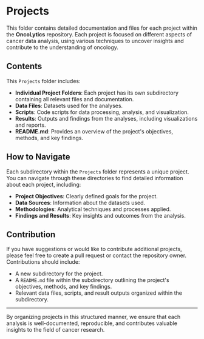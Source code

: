 # Projects

This folder contains detailed documentation and files for each project within the **OncoLytics** repository. Each project is focused on different aspects of cancer data analysis, using various techniques to uncover insights and contribute to the understanding of oncology.

## Contents

This `Projects` folder includes:

- **Individual Project Folders**: Each project has its own subdirectory containing all relevant files and documentation.
- **Data Files**: Datasets used for the analyses.
- **Scripts**: Code scripts for data processing, analysis, and visualization.
- **Results**: Outputs and findings from the analyses, including visualizations and reports.
- **README.md**: Provides an overview of the project's objectives, methods, and key findings.

## How to Navigate

Each subdirectory within the `Projects` folder represents a unique project. You can navigate through these directories to find detailed information about each project, including:

- **Project Objectives**: Clearly defined goals for the project.
- **Data Sources**: Information about the datasets used.
- **Methodologies**: Analytical techniques and processes applied.
- **Findings and Results**: Key insights and outcomes from the analysis.

## Contribution

If you have suggestions or would like to contribute additional projects, please feel free to create a pull request or contact the repository owner. Contributions should include:

- A new subdirectory for the project.
- A `README.md` file within the subdirectory outlining the project's objectives, methods, and key findings.
- Relevant data files, scripts, and result outputs organized within the subdirectory.

---

By organizing projects in this structured manner, we ensure that each analysis is well-documented, reproducible, and contributes valuable insights to the field of cancer research.
